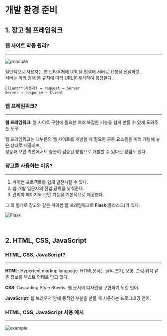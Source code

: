 # 개발 환경 준비

## 1. 장고 웹 프레임워크

### 웹 사이트 작동 원리?

---

![principle](https://user-images.githubusercontent.com/84573261/126177079-5a1f8290-6b32-46e7-9544-e77f2bc28e94.PNG)

일반적으로 사용자는 웹 브라우저에 URL을 입력해 서버로 요청을 전달하고,<br>
서버는 미리 정해 둔 규칙에 따라 URL을 해석하여 응답한다.

```hash
Client**(사용자) → request → Server
Server → response → Client
```

### 웹 프레임워크?

---

**웹 프레임워크**: 웹 사이트 구현에 필요한 여러 복잡한 기능을 쉽게 만들 수 있게 도와주는 도구

웹 프레임워크는 대부분의 웹 사이트를 개발할 때 필요한 공통 요소들을 미리 개발해 놓은 상태로 제공하며,<br>
성능과 보안 측면에서도 충분히 검증된 방법으로 개발할 수 있다는 장점도 있다.

### 장고를 사용하는 이유?

---

1. 파이썬 프로젝트를 쉽게 발전시킬 수 있다.
2. 웹 개발 입문자의 진입 장벽을 낮춰준다.
3. 관리자 페이지와 보안 기능을 기본적으로 제공한다.

그 외 별개로 장고와 같은 파이썬 웹 프레임워크로 **Flask**(플라스크)가 있다.

![Flask](https://user-images.githubusercontent.com/84573261/126178136-49ba3475-8e11-42a2-95fd-0f80948d5b53.jpg)

<br>

## 2. HTML, CSS, JavaScript

### HTML, CSS, JavaScript?

---

**HTML**: Hypertext markup language. HTML문서는 글씨 크기, 모양, 그림 위치 같은 정보를 텍스트 형태로 담고 있다.

**CSS**: Cascading Style Sheets. 웹 문서의 디자인을 구현하기 위한 언어.

**JavaScript**: 웹 브라우저 안에 동적인 부분을 만들 때 사용하는 프로그래밍 언어.

### HTML, CSS, JavaScript 사용 예시

---

![example](https://user-images.githubusercontent.com/84573261/126179626-f97fc1c3-6381-4384-a70e-1c225d7d884d.PNG)


